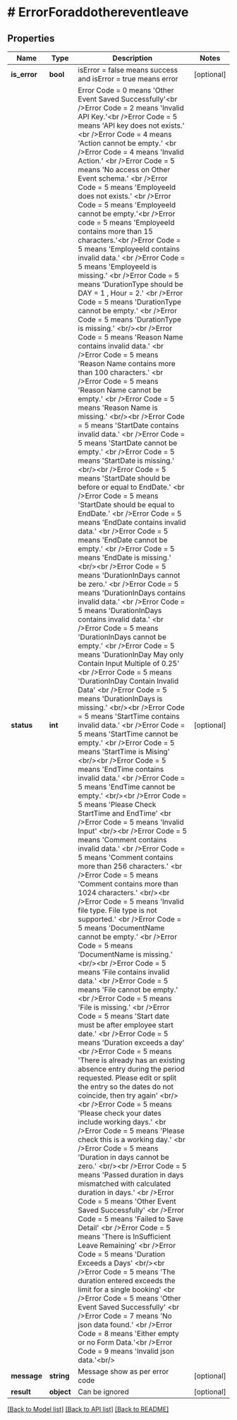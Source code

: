 # # ErrorForaddothereventleave

## Properties

Name | Type | Description | Notes
------------ | ------------- | ------------- | -------------
**is_error** | **bool** | isError &#x3D; false means success and isError &#x3D; true means error | [optional]
**status** | **int** | Error Code &#x3D; 0 means &#39;Other Event Saved Successfully&#39;&lt;br /&gt;Error Code &#x3D; 2 means &#39;Invalid API Key.&#39;&lt;br /&gt;Error Code &#x3D; 5 means &#39;API key does not exists.&#39; &lt;br /&gt;Error Code &#x3D; 4 means &#39;Action cannot be empty.&#39; &lt;br /&gt;Error Code &#x3D; 4 means &#39;Invalid Action.&#39; &lt;br /&gt;Error Code &#x3D; 5 means &#39;No access on Other Event schema.&#39; &lt;br /&gt;Error Code &#x3D; 5 means &#39;EmployeeId does not exists.&#39; &lt;br /&gt;Error Code &#x3D; 5 means &#39;EmployeeId cannot be empty.&#39;&lt;br /&gt;Error code &#x3D; 5 means &#39;EmployeeId contains more than 15 characters.&#39;&lt;br /&gt;Error Code &#x3D; 5 means &#39;EmployeeId contains invalid data.&#39; &lt;br /&gt;Error Code &#x3D; 5 means &#39;EmployeeId is missing.&#39; &lt;br /&gt;Error Code &#x3D; 5 means &#39;DurationType should be DAY &#x3D; 1 , Hour &#x3D; 2.&#39; &lt;br /&gt;Error Code &#x3D; 5 means &#39;DurationType cannot be empty.&#39; &lt;br /&gt;Error Code &#x3D; 5 means &#39;DurationType is missing.&#39; &lt;br/&gt;&lt;br /&gt;Error Code &#x3D; 5 means &#39;Reason Name contains invalid data.&#39; &lt;br /&gt;Error Code &#x3D; 5 means &#39;Reason Name contains more than 100 characters.&#39; &lt;br /&gt;Error Code &#x3D; 5 means &#39;Reason Name cannot be empty.&#39; &lt;br /&gt;Error Code &#x3D; 5 means &#39;Reason Name is missing.&#39; &lt;br/&gt;&lt;br /&gt;Error Code &#x3D; 5 means &#39;StartDate contains invalid data.&#39; &lt;br /&gt;Error Code &#x3D; 5 means &#39;StartDate cannot be empty.&#39; &lt;br /&gt;Error Code &#x3D; 5 means &#39;StartDate is missing.&#39; &lt;br/&gt;&lt;br /&gt;Error Code &#x3D; 5 means &#39;StartDate should be before or equal to EndDate.&#39; &lt;br /&gt;Error Code &#x3D; 5 means &#39;StartDate should be equal to EndDate.&#39; &lt;br /&gt;Error Code &#x3D; 5 means &#39;EndDate contains invalid data.&#39; &lt;br /&gt;Error Code &#x3D; 5 means &#39;EndDate cannot be empty.&#39; &lt;br /&gt;Error Code &#x3D; 5 means &#39;EndDate is missing.&#39; &lt;br/&gt;&lt;br /&gt;Error Code &#x3D; 5 means &#39;DurationInDays cannot be zero.&#39; &lt;br /&gt;Error Code &#x3D; 5 means &#39;DurationInDays contains invalid data.&#39; &lt;br /&gt;Error Code &#x3D; 5 means &#39;DurationInDays contains invalid data.&#39; &lt;br /&gt;Error Code &#x3D; 5 means &#39;DurationInDays cannot be empty.&#39; &lt;br /&gt;Error Code &#x3D; 5 means &#39;DurationInDay May only Contain Input Multiple of 0.25&#39; &lt;br /&gt;Error Code &#x3D; 5 means &#39;DurationInDay Contain Invalid Data&#39; &lt;br /&gt;Error Code &#x3D; 5 means &#39;DurationInDays is missing.&#39; &lt;br/&gt;&lt;br /&gt;Error Code &#x3D; 5 means &#39;StartTime contains invalid data.&#39; &lt;br /&gt;Error Code &#x3D; 5 means &#39;StartTime cannot be empty.&#39; &lt;br /&gt;Error Code &#x3D; 5 means &#39;StartTime is Mising&#39; &lt;br/&gt;&lt;br /&gt;Error Code &#x3D; 5 means &#39;EndTime contains invalid data.&#39; &lt;br /&gt;Error Code &#x3D; 5 means &#39;EndTime cannot be empty.&#39; &lt;br/&gt;&lt;br /&gt;Error Code &#x3D; 5 means &#39;Please Check StartTime and EndTime&#39; &lt;br /&gt;Error Code &#x3D; 5 means &#39;Invalid Input&#39; &lt;br/&gt;&lt;br /&gt;Error Code &#x3D; 5 means &#39;Comment contains invalid data.&#39; &lt;br /&gt;Error Code &#x3D; 5 means &#39;Comment contains more than 256 characters.&#39; &lt;br /&gt;Error Code &#x3D; 5 means &#39;Comment contains more than 1024 characters.&#39; &lt;br/&gt;&lt;br /&gt;Error Code &#x3D; 5 means &#39;Invalid file type. File type is not supported.&#39; &lt;br /&gt;Error Code &#x3D; 5 means &#39;DocumentName cannot be empty.&#39; &lt;br /&gt;Error Code &#x3D; 5 means &#39;DocumentName is missing.&#39; &lt;br/&gt;&lt;br /&gt;Error Code &#x3D; 5 means &#39;File contains invalid data.&#39; &lt;br /&gt;Error Code &#x3D; 5 means &#39;File cannot be empty.&#39; &lt;br /&gt;Error Code &#x3D; 5 means &#39;File is missing.&#39; &lt;br /&gt;Error Code &#x3D; 5 means &#39;Start date must be after employee start date.&#39; &lt;br /&gt;Error Code &#x3D; 5 means &#39;Duration exceeds a day&#39; &lt;br /&gt;Error Code &#x3D; 5 means &#39;There is already has an existing absence entry during the period requested. Please edit or split the entry so the dates do not coincide, then try again&#39; &lt;br/&gt;&lt;br /&gt;Error Code &#x3D; 5 means &#39;Please check your dates include working days.&#39; &lt;br /&gt;Error Code &#x3D; 5 means &#39;Please check this is a working day.&#39; &lt;br /&gt;Error Code &#x3D; 5 means &#39;Duration in days cannot be zero.&#39; &lt;br/&gt;&lt;br /&gt;Error Code &#x3D; 5 means &#39;Passed duration in days mismatched with calculated duration in days.&#39; &lt;br /&gt;Error Code &#x3D; 5 means &#39;Other Event Saved Successfully&#39; &lt;br /&gt;Error Code &#x3D; 5 means &#39;Failed to Save Detail&#39; &lt;br /&gt;Error Code &#x3D; 5 means &#39;There is InSufficient Leave Remaining&#39; &lt;br /&gt;Error Code &#x3D; 5 means &#39;Duration Exceeds a Days&#39; &lt;br/&gt;&lt;br /&gt;Error Code &#x3D; 5 means &#39;The duration entered exceeds the limit for a single booking&#39; &lt;br /&gt;Error Code &#x3D; 5 means &#39;Other Event Saved Successfully&#39; &lt;br /&gt;Error Code &#x3D; 7 means &#39;No json data found.&#39; &lt;br /&gt;Error Code &#x3D; 8 means &#39;Either empty or no Form Data.&#39;&lt;br /&gt;Error Code &#x3D; 9 means &#39;Invalid json data.&#39;&lt;br/&gt; | [optional]
**message** | **string** | Message show as per error code | [optional]
**result** | **object** | Can be ignored | [optional]

[[Back to Model list]](../../README.md#models) [[Back to API list]](../../README.md#endpoints) [[Back to README]](../../README.md)
